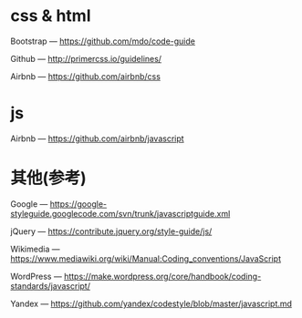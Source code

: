 # css & html
Bootstrap — https://github.com/mdo/code-guide

Github — http://primercss.io/guidelines/

Airbnb — https://github.com/airbnb/css


# js
Airbnb — https://github.com/airbnb/javascript

# 其他(参考)
Google — https://google-styleguide.googlecode.com/svn/trunk/javascriptguide.xml

jQuery — https://contribute.jquery.org/style-guide/js/

Wikimedia — https://www.mediawiki.org/wiki/Manual:Coding_conventions/JavaScript

WordPress — https://make.wordpress.org/core/handbook/coding-standards/javascript/

Yandex — https://github.com/yandex/codestyle/blob/master/javascript.md
